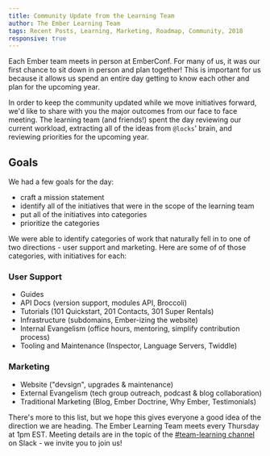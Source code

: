```yaml
---
title: Community Update from the Learning Team
author: The Ember Learning Team
tags: Recent Posts, Learning, Marketing, Roadmap, Community, 2018
responsive: true
---
```


Each Ember team meets in person at EmberConf. For many of us, it was our first chance to sit down in person and plan together! This is important for us because it allows us spend an entire day getting to know each other and plan for the upcoming year.

In order to keep the community updated while we move initiatives forward, we'd like to share with you the major outcomes from our face to face meeting. The learning team (and friends!) spent the day reviewing our current workload, extracting all of the ideas from `@locks`' brain, and reviewing priorities for the upcoming year.

## Goals

We had a few goals for the day:

- craft a mission statement
- identify all of the initiatives that were in the scope of the learning team
- put all of the initiatives into categories
- prioritize the categories

We were able to identify categories of work that naturally fell in to one of two directions - user support and marketing. Here are some of of those categories, with initiatives for each:

### User Support

- Guides
- API Docs (version support, modules API, Broccoli)
- Tutorials (101 Quickstart, 201 Contacts, 301 Super Rentals)
- Infrastructure (subdomains, Ember-izing the website)
- Internal Evangelism (office hours, mentoring, simplify contribution process)
- Tooling and Maintenance (Inspector, Language Servers, Twiddle)

### Marketing

- Website ("devsign", upgrades & maintenance)
- External Evangelism (tech group outreach, podcast & blog collaboration)
- Traditional Marketing (Blog, Ember Doctrine, Why Ember, Testimonials)

There's more to this list, but we hope this gives everyone a good idea of the direction we are heading. The Ember Learning Team meets every Thursday at 1pm EST. Meeting details are in the topic of the [#team-learning channel](https://embercommunity.slack.com/messages/C04KG57CF/) on Slack - we invite you to join us!
